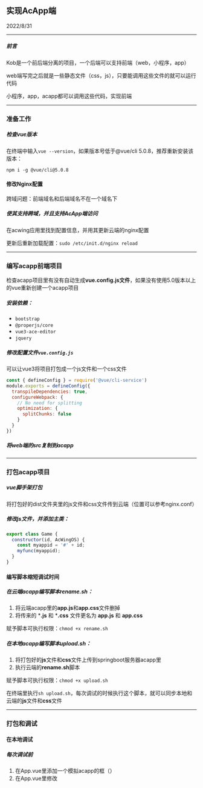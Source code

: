 ## 实现AcApp端

2022/8/31

-----------

##### 前言

Kob是一个前后端分离的项目，一个后端可以支持前端（web，小程序，app）

web端写完之后就是一些静态文件（css，js），只要能调用这些文件的就可以运行代码

小程序，app，acapp都可以调用这些代码，实现前端

------

### 准备工作

##### 检查vue版本

在终端中输入`vue --version`，如果版本号低于@vue/cli 5.0.8，推荐重新安装该版本：

`npm i -g @vue/cli@5.0.8`

#### 修改Nginx配置

跨域问题：前端域名和后端域名不在一个域名下

##### 使其支持跨域，并且支持AcApp端访问

在acwing应用里找到配置信息，并用其更新云端的nginx配置

更新后重新加载配置：`sudo /etc/init.d/nginx reload`

-----------

### 编写acapp前端项目

检查acapp项目里有没有自动生成**vue.config.js文件**，如果没有使用5.0版本以上的vue重新创建一个acapp项目

##### 安装依赖：

- `bootstrap`
- `@properjs/core`
- `vue3-ace-editor`
- `jquery`

##### 修改配置文件`vue.config.js`

可以让vue3将项目打包成一个js文件和一个css文件

```js
const { defineConfig } = require('@vue/cli-service')
module.exports = defineConfig({
  transpileDependencies: true,
  configureWebpack: {
    // No need for splitting
    optimization: {
      splitChunks: false
    }
  }
})
```

##### 将web端的src复制到acapp

---------------

### 打包acapp项目

##### vue脚手架打包

将打包好的dist文件夹里的js文件和css文件传到云端（位置可以参考nginx.conf）

##### 修改js文件，并添加主类：

```js
export class Game {
  constructor(id, AcWingOS) {
    const myappid = '#' + id;
    myfunc(myappid);
  }
}
```

#### 编写脚本缩短调试时间

##### 在云端acapp编写脚本rename.sh：

1. 将云端acapp里的**app.js**和**app.css**文件删掉
2. 将传来的 ***.js** 和 ***.css** 文件更名为 **app.js** 和 **app.css**

赋予脚本可执行权限：`chmod +x rename.sh`

##### 在本地acapp编写脚本upload.sh：

1. 将打包好的**js**文件和**css**文件上传到springboot服务器acapp里
2. 执行云端的**rename.sh**脚本

赋予脚本可执行权限：`chmod +x upload.sh`

在终端里执行`sh upload.sh`，每次调试的时候执行这个脚本，就可以同步本地和云端的**js**文件和**css**文件

-------------------------

### 打包和调试

#### 在本地调试

##### 每次调试前

1. 在App.vue里添加一个模拟acapp的框（<window>）
2. 在App.vue里修改<style scoped>为<style>

开始设计样式，并在本地查看效果

#### :star:每一次的打包上传云端步骤

1. 将App.vue里模拟acapp的框（<window>）删掉

2. 将App.vue里<style>修改为<style scoped>，只对自己的acapp前端有影响

3. 使用vue脚手架打包前端项目

4. 修改打包后的js文件

   ```js
   const myfunc = ...myappid
   
   ...
   
   myappid
   ```

5. 在js文件里加上主类

   ```js
   export class Game {
     constructor(id, AcWingOS) {
       const myappid = '#' + id;
       myfunc(myappid);
     }
   }
   ```

6. 使用本地编写好的脚本上传到云端，并实现简化名称

   `sh upload.sh`

7. 在acwing里查看应用前，需要清空缓存并刷新

8. 查看acapp的效果

#### :star2:未来上线后，如果有更新，如何让用户清空缓存呢

每次更新完，将js地址加上版本号，这样用户每次用的地址都是新的

-----------------------

### 创建acapp应用

在acwing里创建应用，填写相关信息

-------------------------

### 修改AcApp前端，适配AcWing

将前端调试信息删掉，全文搜索console.log(

在本地修改样式，并调试

##### 调试阶段在前端项目的入口默认身份

在云端获取token，粘贴到**本地acapp的前端入口**

默认身份不会退出

#### 删掉vue自带的router，自己手写router

点击app里的相关链接会更改acwing的url，这是不允许的

##### 手写router的原理

一共有这些页面 menu，pk，record，record-conten，ranklist，user-bot，每个页面都是一个组件

将这些组件全部拿到App.vue里

用一个**全局变量**来表示当前应该显示哪个页面，然后在组件后面加上`v-if` 

##### 具体实现

先将没有用的删掉：登录注册页面（后续会添加第三方授权登录），error页面，router组件，导航栏

在**store**里添加**router模块**（全局变量）

将所有组件放到**App.vue**里，加上`v-if`，通过全局变量跳转页面，实现**router**

##### 创建菜单界面

对战，对战列表，排行榜，我的Bot

设计四个按钮的样式

为按钮**绑定事件**（跳转到对应的页面），通过修改全局变量来实现页面跳转

##### 实现返回按钮

每个页面都应该可以返回菜单页面

建立一个公共组件（修改原先的**Contentfield.vue**），**设置返回菜单按钮**

将每个页面用**Contentfield**框起来

#### 现在需要将acapp里的样式全部自己手写，将bootstrap删除

发现打开之后污染了acwing网页，这是因为前端里引用了bootstrap

将App.vue里的body自带的外边距消掉

##### 改造pk界面（matchground）

定义一个matchground-field将内容都括起来

将bootstrap的痕迹全部删掉，然后手写样式

:star:改造完可以先打包上传云端查看效果，改一点执行一次检查效果，不然错误太多没有修改的欲望了

----------------

2022/9/3

### 对局列表页面前端的改造，适配AcApp端

#### 布局

用两个div包起来对局列表和分页

将bootstrap的痕迹删掉

#### 细节改造

##### ctrl + shift + c查看前端样式是否正确

由于用户名长短不一，所以需要单独左对齐双方的用户名

用户名字太长影响美观，所以把一些较长的用户名截断，截断部分用省略号代替，剩余列的宽度也固定起来

为了让数据显示清楚，加上一个白色透明背景，顺便加上圆角

表头居中

分页样式，仿照web端

-----------

### 排行榜页面改造，适配AcApp端

将bootstrap的痕迹删掉

由于排行榜页面和对战列表页面类似，所以布局方式和细节改造和对战列表页面相同

------------------------------

### 我的Bot页面改造，适配AcApp端

#### 布局

列表的css样式可以仿照对战列表

将没有用的删掉，将bootstrap的痕迹删掉

调整布局时可以把模态框先隐藏

#### 创建bot的模态框

模态框是bootstrap自带的，需要手动实现类似模态框的操作

将bootstrap的痕迹删掉

加上背景，区分其他内容，方便修改

用vue来做交互，定义变量表示是否展示创建Bot的模态框，创建：弹出模态框，取消：隐去模态框

创建bot之后模态框没有隐藏，需要将bootstrap的隐藏模态框函数换成自己的

#### 修改bot的模态框

将bootstrap的痕迹删掉，换成给自己的css样式

修改模态框的保存和取消按钮同创建bot模态框

--------------

### 录像页面修改，适配AcApp端

增加路由，点击查看录像可以跳转到对应的页面

录像页面没有返回按钮，该返回按钮需要返回上一个页面

缩小页面，适配AcApp的框

---------

### 对战页面

显示左下角和右上角的div占了空间，所以下面会有一条白框

-----------------

### 结果页面

实时居中

